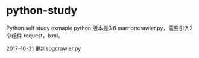 # python-study
Python self study exmaple
python 版本是3.6
marriottcrawler.py，需要引入2个组件 request，lxml。

2017-10-31 更新spgcrawler.py 
